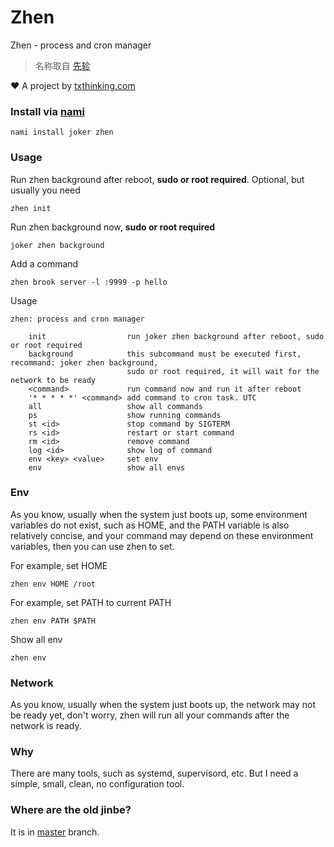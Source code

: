 # Zhen

Zhen - process and cron manager

> 名称取自 [先轸](https://shidian.baike.com/wikiid/7248758319247147773)

❤️ A project by [txthinking.com](https://www.txthinking.com)

### Install via [nami](https://github.com/txthinking/nami)

```
nami install joker zhen
```

### Usage

Run zhen background after reboot, **sudo or root required**. Optional, but usually you need

```
zhen init
```

Run zhen background now, **sudo or root required**

```
joker zhen background
```

Add a command

```
zhen brook server -l :9999 -p hello
```

Usage

```
zhen: process and cron manager

    init                  run joker zhen background after reboot, sudo or root required
    background            this subcommand must be executed first, recommand: joker zhen background,
                          sudo or root required, it will wait for the network to be ready
    <command>             run command now and run it after reboot
    '* * * * *' <command> add command to cron task. UTC
    all                   show all commands
    ps                    show running commands
    st <id>               stop command by SIGTERM
    rs <id>               restart or start command
    rm <id>               remove command
    log <id>              show log of command
    env <key> <value>     set env
    env                   show all envs
```

### Env

As you know, usually when the system just boots up, some environment variables do not exist, such as HOME, and the PATH variable is also relatively concise, and your command may depend on these environment variables, then you can use zhen to set.

For example, set HOME
```
zhen env HOME /root
```
For example, set PATH to current PATH
```
zhen env PATH $PATH
```
Show all env
```
zhen env
```

### Network

As you know, usually when the system just boots up, the network may not be ready yet, don't worry, zhen will run all your commands after the network is ready.

### Why

There are many tools, such as systemd, supervisord, etc.
But I need a simple, small, clean, no configuration tool.

### Where are the old jinbe?

It is in [master](https://github.com/txthinking/zhen/tree/master) branch.
